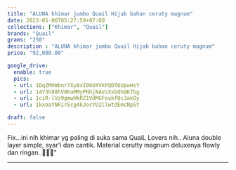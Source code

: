 ```yaml
---
title: "ALUNA khimar jumbo Quail Hijab bahan ceruty magnum"
date: 2023-05-06T05:27:59+07:00
collections: ["Khimar", "Quail"]
brands: "Quail"
grams: "250"
description : "ALUNA khimar jumbo Quail Hijab bahan ceruty magnum"
price: "92,000.00"

google_drive:
  enable: true
  pics:
  - url: 1DqZMhWbnr7Xy8xI0bUXVkPQDT6UpwHsY
  - url: 14Y3h88hV8KaMMyPNhjNAVzXxbOhQK7bg
  - url: 1ciR-lVz9gmwHkRZ1VdMGFoukfQc3akOy
  - url: 1kxoaYNRirEcg4kJocYU2llwtdEmcNpSY

draft: false
---
```


Fix...ini nih khimar yg paling di suka sama QuaiL Lovers nih.. Aluna double layer simple, syar'i dan cantik. Material cerutty magnum deluxenya flowly dan ringan..🤩😍💖"

----------    
 
